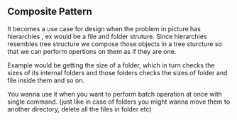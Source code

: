 ## Composite Pattern

It becomes a use case for design when the problem in picture has hierarchies , ex would be a file and folder struture. Since hierarchies resembles tree structure we compose those objects in a tree sturcture so that we can perform opertions on them as if they are one.

Example would be getting the size of a folder, which in turn checks the sizes of its internal folders and those folders checks the sizes of folder and file inside them and so on.


You wanna use it when you want to perform batch operation at once with single command. (just like in case of folders you might wanna move them to another directory, delete all the files in folder etc)